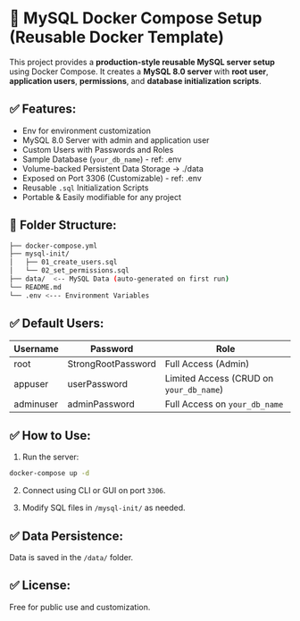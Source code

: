 # 🐬 MySQL Docker Compose Setup (Reusable Docker Template)

This project provides a **production-style reusable MySQL server setup** using Docker Compose. It creates a **MySQL 8.0 server** with **root user**, **application users**, **permissions**, and **database initialization scripts**.

## ✅ Features:
- Env for environment customization
- MySQL 8.0 Server with admin and application user
- Custom Users with Passwords and Roles
- Sample Database (`your_db_name`) -  ref: .env
- Volume-backed Persistent Data Storage -> ./data
- Exposed on Port 3306 (Customizable) - ref: .env
- Reusable `.sql` Initialization Scripts
- Portable & Easily modifiable for any project

## 📂 Folder Structure:
```bash
├── docker-compose.yml
├── mysql-init/
│   ├── 01_create_users.sql
│   └── 02_set_permissions.sql
├── data/  <-- MySQL Data (auto-generated on first run)
└── README.md
└── .env <--- Environment Variables
```

## ✅ Default Users:

| Username   | Password      | Role                |
|----------- |-------------- |-------------------- |
| root       | StrongRootPassword  | Full Access (Admin) |
| appuser    | userPassword  | Limited Access (CRUD on `your_db_name`) |
| adminuser  | adminPassword | Full Access on `your_db_name` |

## ✅ How to Use:
1. Run the server:
```bash
docker-compose up -d
```

2. Connect using CLI or GUI on port `3306`.

3. Modify SQL files in `/mysql-init/` as needed.

## ✅ Data Persistence:
Data is saved in the `/data/` folder.

## ✅ License:
Free for public use and customization.